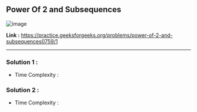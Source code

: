 ## Power Of 2 and Subsequences

![image](https://user-images.githubusercontent.com/23376002/190061688-a562a4be-21a7-477a-8c3e-cc3d2a6a4b6a.png)


**Link :** https://practice.geeksforgeeks.org/problems/power-of-2-and-subsequences0759/1

------------------------------------------------------------------------------------------------------------------------------------------------------


### Solution 1 :

- Time Complexity : 


### Solution 2 :

- Time Complexity : 
